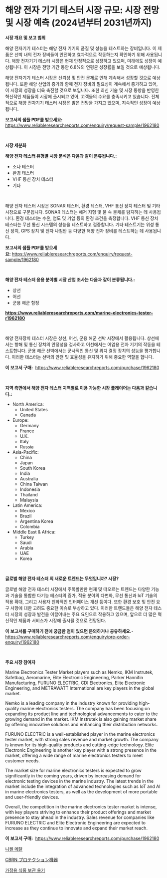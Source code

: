 <p><h1>해양 전자 기기 테스터 시장 규모: 시장 전망 및 시장 예측 (2024년부터 2031년까지)</h1></p><p><strong>시장 개요 및 보고 범위</strong></p>
<p><p>해양 전자기기 테스터는 해양 전자 기기의 품질 및 성능을 테스트하는 장비입니다. 이 제품은 선박 내의 전자 장비들이 안전하고 효과적으로 작동하는지 확인하기 위해 사용됩니다. 해양 전자기기 테스터 시장은 현재 안정적으로 성장하고 있으며, 미래에도 성장이 예상됩니다. 이 시장은 전망 기간 동안 6.8%의 연평균 성장률을 보일 것으로 예상됩니다.</p><p>해양 전자기기 테스터 시장은 신뢰성 및 안전 문제로 인해 계속해서 성장할 것으로 예상됩니다. 또한 해양 산업의 증가와 함께 전자 장비의 필요성이 계속해서 증가하고 있어, 이 시장의 성장을 더욱 촉진할 것으로 보입니다. 또한 최신 기술 및 시장 동향을 반영한 혁신적인 제품들이 시장에 출시되고 있어, 고객들의 수요를 충족시키고 있습니다. 전체적으로 해양 전자기기 테스터 시장은 밝은 전망을 가지고 있으며, 지속적인 성장이 예상됩니다.</p></p>
<p><strong>보고서의 샘플 PDF를 받으세요:</strong> <a href="https://www.reliableresearchreports.com/enquiry/request-sample/1962180">https://www.reliableresearchreports.com/enquiry/request-sample/1962180</a></p>
<p>&nbsp;</p>
<p><strong>시장 세분화</strong></p>
<p><strong>해양 전자 테스터 유형별 시장 분석은 다음과 같이 분류됩니다.:</strong></p>
<p><ul><li>소나 테스터</li><li>환경 테스터</li><li>VHF 통신 장치 테스터</li><li>기타</li></ul></p>
<p>&nbsp;</p>
<p><p>해양 전자 테스터 시장은 SONAR 테스터, 환경 테스터, VHF 통신 장치 테스터 및 기타 시장으로 구분됩니다. SONAR 테스터는 해저 지형 및 물 속 물체를 탐지하는 데 사용됩니다. 환경 테스터는 수온, 염도 및 기압 등의 환경 조건을 측정합니다. VHF 통신 장치 테스터는 무선 통신 시스템의 성능을 테스트하고 검증합니다. 기타 테스트기는 위성 통신 장치, GPS 장치 및 전자 나침반 등 다양한 해양 전자 장비를 테스트하는 데 사용됩니다.</p></p>
<p><strong>보고서의 샘플 PDF를 받으세요:</strong>&nbsp;<a href="https://www.reliableresearchreports.com/enquiry/request-sample/1962180">https://www.reliableresearchreports.com/enquiry/request-sample/1962180</a></p>
<p>&nbsp;</p>
<p><strong> 해양 전자 테스터 응용 분야별 시장 산업 조사는 다음과 같이 분류됩니다.:</strong></p>
<p><ul><li>상선</li><li>어선</li><li>군용 해군 함정</li></ul></p>
<p><strong><a href="https://www.reliableresearchreports.com/marine-electronics-tester-r1962180">https://www.reliableresearchreports.com/marine-electronics-tester-r1962180</a></strong></p>
<p>&nbsp;</p>
<p><p>해양 전자장치 테스터 시장은 상선, 어선, 군용 해군 선박 시장에서 활용됩니다. 상선에서는 항해 및 통신 장치의 안정성을 검사하고 어선에서는 어업용 전자 기기의 작동을 테스트합니다. 군용 해군 선박에서는 군사적인 통신 및 위치 결정 장치의 성능을 평가합니다. 이러한 테스터는 선박의 안전 및 효율성을 유지하기 위해 중요한 역할을 합니다.</p></p>
<p><strong>이 보고서 구매:</strong>&nbsp; <a href="https://www.reliableresearchreports.com/purchase/1962180">https://www.reliableresearchreports.com/purchase/1962180</a></p>
<p>&nbsp;</p>
<p><strong>지역 측면에서 해양 전자 테스터 지역별로 이용 가능한 시장 플레이어는 다음과 같습니다.:</strong></p>
<p><ul>
    <li>
        North America:
        <ul>
            <li>United States</li>
            <li>Canada</li>
        </ul>
    </li>
    <li>
        Europe:
        <ul>
            <li>Germany</li>
            <li>France</li>
            <li>U.K.</li>
            <li>Italy</li>
            <li>Russia</li>
        </ul>
    </li>
    <li>
        Asia-Pacific:
        <ul>
            <li>China</li>
            <li>Japan</li>
            <li>South Korea</li>
            <li>India</li>
            <li>Australia</li>
            <li>China Taiwan</li>
            <li>Indonesia</li>
            <li>Thailand</li>
            <li>Malaysia</li>
        </ul>
    </li>
    <li>
        Latin America:
        <ul>
            <li>Mexico</li>
            <li>Brazil</li>
            <li>Argentina Korea</li>
            <li>Colombia</li>
        </ul>
    </li>
    <li>
        Middle East & Africa:
        <ul>
            <li>Turkey</li>
            <li>Saudi</li>
            <li>Arabia</li>
            <li>UAE</li>
            <li>Korea</li>
        </ul>
    </li>
    </ul></p>
<p>&nbsp;</p>
<p><strong>글로벌 해양 전자 테스터 의 새로운 트렌드는 무엇입니까? 시장?</strong></p>
<p><p>글로벌 해양 전자 테스터 시장에서 주목할만한 현재 및 떠오르는 트렌드는 다양한 기능과 기술을 통합한 다기능 테스터의 증가, 적용 분야의 다변화, 무선 통신과 IoT 기술의 적용 확대, 그리고 사용자 친화적인 인터페이스 개선 등이다. 또한 환경 보호 및 안전 요구 사항에 대한 고려도 중요한 이슈로 부상하고 있다. 이러한 트렌드들은 해양 전자 테스터 시장의 성장과 발전을 이끌어내는 주요 요인으로 작용하고 있으며, 앞으로 더 많은 혁신적인 제품과 서비스가 시장에 출시될 것으로 전망된다.</p></p>
<p><strong>이 보고서를 구매하기 전에 궁금한 점이 있으면 문의하거나 공유하세요.</strong>- <a href="https://www.reliableresearchreports.com/enquiry/pre-order-enquiry/1962180">https://www.reliableresearchreports.com/enquiry/pre-order-enquiry/1962180</a></p>
<p>&nbsp;</p>
<p><strong>주요 시장 참여자</strong></p>
<p><p>Marine Electronics Tester Market players such as Nemko, IKM Instrutek, Safetbag, Aeromarine, Elite Electronic Engineering, Parker Hannifin Manufacturing, FURUNO ELECTRIC, CDI Electronics, Elite Electronic Engineering, and METRAWATT International are key players in the global market.</p><p>Nemko is a leading company in the industry known for providing high-quality marine electronics testers. The company has been focusing on expanding its product line and technological advancements to cater to the growing demand in the market. IKM Instrutek is also gaining market share by offering innovative solutions and enhancing their distribution networks.</p><p>FURUNO ELECTRIC is a well-established player in the marine electronics tester market, with strong sales revenue and market growth. The company is known for its high-quality products and cutting-edge technology. Elite Electronic Engineering is another key player with a strong presence in the market, offering a wide range of marine electronics testers to meet customer needs.</p><p>The market size for marine electronics testers is expected to grow significantly in the coming years, driven by increasing demand for electronic testing devices in the marine industry. The latest trends in the market include the integration of advanced technologies such as IoT and AI in marine electronics testers, as well as the development of more portable and user-friendly devices.</p><p>Overall, the competition in the marine electronics tester market is intense, with key players striving to enhance their product offerings and market presence to stay ahead in the industry. Sales revenue for companies like FURUNO ELECTRIC and Elite Electronic Engineering are expected to increase as they continue to innovate and expand their market reach.</p></p>
<p><strong>이 보고서 구매:</strong>&nbsp;&nbsp;<a href="https://www.reliableresearchreports.com/purchase/1962180">https://www.reliableresearchreports.com/purchase/1962180</a></p>
<p><p><a href="https://medium.com/@joanacasper2001/%EB%8B%88%EC%BC%88-%EA%B8%88%EC%86%8D-%EC%8B%9C%EC%9E%A5-%EB%B3%B4%EA%B3%A0%EC%84%9C%EB%8A%94-%EC%9D%B4-%EC%8B%9C%EC%9E%A5%EC%9D%98-%EC%B5%9C%EC%8B%A0-%ED%8A%B8%EB%A0%8C%EB%93%9C%EC%99%80-%EC%84%B1%EC%9E%A5-%EA%B8%B0%ED%9A%8C%EB%A5%BC-%EB%B0%9D%ED%98%80%EC%A4%8D%EB%8B%88%EB%8B%A4-dac825a8a284">니켈 메탈</a></p><p><a href="https://medium.com/@addiehirthe05/%E5%8C%96%E5%AD%A6-%E7%94%9F%E7%89%A9-%E6%94%BE%E5%B0%84%E7%B7%9A-%E6%A0%B8-cbrn-%E4%BF%9D%E8%AD%B7%E6%A9%9F%E5%99%A8%E5%B8%82%E5%A0%B4-2031%E5%B9%B4%E3%81%BE%E3%81%A7%E3%81%AE%E3%83%88%E3%83%AC%E3%83%B3%E3%83%89-%E4%BA%88%E6%B8%AC-%E7%AB%B6%E4%BA%89%E5%88%86%E6%9E%90-7fce076df44d">CBRN プロテクション機器</a></p><p><a href="https://medium.com/@maryamsipes/%EA%B0%80%EC%A0%95%EC%9A%A9-%EC%8B%9D%ED%92%88-%EC%A0%80%EC%9E%A5%EC%9A%A9%EA%B8%B0-%EC%8B%9C%EC%9E%A5-%EC%A7%80%ED%91%9C-%ED%95%B4%EB%8F%85-%EC%8B%9C%EC%9E%A5-%EC%A0%90%EC%9C%A0%EC%9C%A8-%ED%8A%B8%EB%A0%8C%EB%93%9C-%EB%B0%8F-%EC%84%B1%EC%9E%A5-%EC%96%91%EC%83%81-7f479f4c2ab6">가정용 식품 보관 용기</a></p></p>